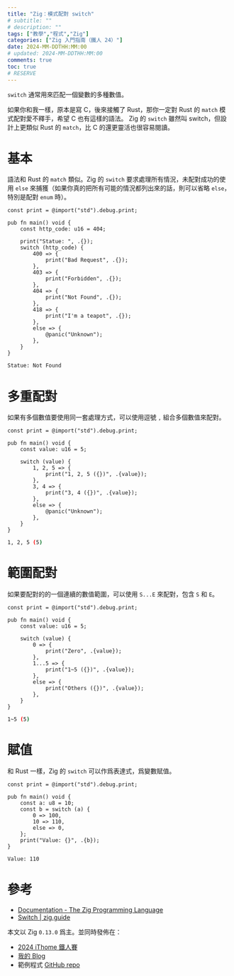 ```yaml
---
title: "Zig：模式配對 switch"
# subtitle: ""
# description: ""
tags: ["教學","程式","Zig"]
categories: ["Zig 入門指南（鐵人 24）"]
date: 2024-MM-DDTHH:MM:00
# updated: 2024-MM-DDTHH:MM:00
comments: true
toc: true
# RESERVE
---
```


`switch` 通常用來匹配一個變數的多種數值。

<!-- more -->

如果你和我一樣，原本是寫 C，後來接觸了 Rust，那你一定對 Rust 的 `match` 模式配對愛不釋手，希望 C 也有這樣的語法。 Zig 的 `switch` 雖然叫 switch，但設計上更類似 Rust 的 `match`，比 C 的還更靈活也很容易閱讀。

# 基本

語法和 Rust 的 `match` 類似。Zig 的 `switch` 要求處理所有情況，未配對成功的使用 `else` 來捕獲（如果你真的把所有可能的情況都列出來的話，則可以省略 `else`，特別是配對 `enum` 時）。

```zig
const print = @import("std").debug.print;

pub fn main() void {
    const http_code: u16 = 404;

    print("Statue: ", .{});
    switch (http_code) {
        400 => {
            print("Bad Request", .{});
        },
        403 => {
            print("Forbidden", .{});
        },
        404 => {
            print("Not Found", .{});
        },
        418 => {
            print("I'm a teapot", .{});
        },
        else => {
            @panic("Unknown");
        },
    }
}
```

```bash
Statue: Not Found
```

# 多重配對

如果有多個數值要使用同一套處理方式，可以使用逗號 `,` 組合多個數值來配對。

```zig
const print = @import("std").debug.print;

pub fn main() void {
    const value: u16 = 5;

    switch (value) {
        1, 2, 5 => {
            print("1, 2, 5 ({})", .{value});
        },
        3, 4 => {
            print("3, 4 ({})", .{value});
        },
        else => {
            @panic("Unknown");
        },
    }
}
```

```bash
1, 2, 5 (5)
```

# 範圍配對

如果要配對的的一個連續的數值範圍，可以使用 `S...E` 來配對，包含 `S` 和 `E`。

```zig
const print = @import("std").debug.print;

pub fn main() void {
    const value: u16 = 5;

    switch (value) {
        0 => {
            print("Zero", .{value});
        },
        1...5 => {
            print("1~5 ({})", .{value});
        },
        else => {
            print("Others ({})", .{value});
        },
    }
}
```

```bash
1~5 (5)
```

# 賦值

和 Rust 一樣，Zig 的 `switch` 可以作爲表達式，爲變數賦值。

```zig
const print = @import("std").debug.print;

pub fn main() void {
    const a: u8 = 10;
    const b = switch (a) {
        0 => 100,
        10 => 110,
        else => 0,
    };
    print("Value: {}", .{b});
}
```

```bash
Value: 110
```

# 參考

- [Documentation - The Zig Programming Language](https://ziglang.org/documentation/0.13.0/#switch)
- [Switch | zig.guide](https://zig.guide/language-basics/switch)

本文以 Zig `0.13.0` 爲主。並同時發佈在：

- [2024 iThome 鐵人賽](https://ithelp.ithome.com.tw/users/20151756/ironman/7460)
- [我的 Blog](https://ziteh.github.io/categories/Zig-入門指南（鐵人-24）/)
- 範例程式 [GitHub repo](https://github.com/ziteh/zig-learn-it24)
